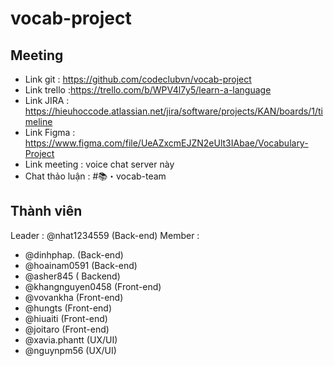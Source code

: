 # vocab-project
## Meeting
- Link git : https://github.com/codeclubvn/vocab-project
- Link trello :https://trello.com/b/WPV4l7y5/learn-a-language
- Link JIRA : https://hieuhoccode.atlassian.net/jira/software/projects/KAN/boards/1/timeline
- Link Figma : https://www.figma.com/file/UeAZxcmEJZN2eUlt3IAbae/Vocabulary-Project
- Link meeting : voice chat server này
- Chat thảo luận : #📚・vocab-team 

## Thành viên
Leader : @nhat1234559 (Back-end)
Member : 
- @dinhphap. (Back-end)
- @hoainam0591  (Back-end)
- @asher845 ( Backend)
- @khangnguyen0458  (Front-end)
- @vovankha  (Front-end)
- @hungts  (Front-end)
- @hiuaiti (Front-end)
- @joitaro  (Front-end)
- @xavia.phantt  (UX/UI)
- @nguynpm56 (UX/UI)